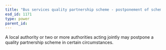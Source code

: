 ```yaml
---
title: "Bus services quality partnership scheme - postponement of scheme"
esd_id: 1171
type: power
parent_id:  
---
```


A local authority or two or more authorities acting jointly may postpone a quality partnership scheme in certain circumstances.

